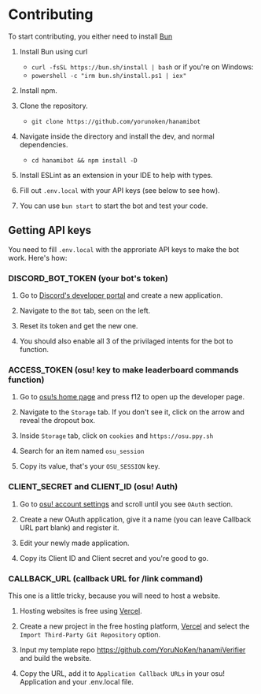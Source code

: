 # Contributing

To start contributing, you either need to install [Bun](https://bun.sh/)

1. Install Bun using curl
    - `curl -fsSL https://bun.sh/install | bash`
      or if you're on Windows:
    - `powershell -c "irm bun.sh/install.ps1 | iex"`

2. Install npm.

3. Clone the repository.
    - `git clone https://github.com/yorunoken/hanamibot`

4. Navigate inside the directory and install the dev, and normal dependencies.
    - `cd hanamibot && npm install -D`

5. Install ESLint as an extension in your IDE to help with types.

6. Fill out `.env.local` with your API keys (see below to see how).

7. You can use `bun start` to start the bot and test your code.

## Getting API keys

You need to fill `.env.local` with the approriate API keys to make the bot work. Here's how:

### DISCORD_BOT_TOKEN (your bot's token)

1. Go to [Discord's developer portal](https://discord.com/developers/applications) and create a new application.

2. Navigate to the `Bot` tab, seen on the left.

3. Reset its token and get the new one.

4. You should also enable all 3 of the privilaged intents for the bot to function.

### ACCESS_TOKEN (osu! key to make leaderboard commands function)

1. Go to [osu!s home page](https://osu.ppy.sh/home) and press f12 to open up the developer page.

2. Navigate to the `Storage` tab. If you don't see it, click on the arrow and reveal the dropout box.

3. Inside `Storage` tab, click on `cookies` and `https://osu.ppy.sh`

4. Search for an item named `osu_session`

5. Copy its value, that's your `OSU_SESSION` key.

### CLIENT_SECRET and CLIENT_ID (osu! Auth)

1. Go to [osu! account settings](https://osu.ppy.sh/home/account/edit) and scroll until you see `OAuth` section.

2. Create a new OAuth application, give it a name (you can leave Callback URL part blank) and register it.

3. Edit your newly made application.

4. Copy its Client ID and Client secret and you're good to go.

### CALLBACK_URL (callback URL for /link command)

This one is a little tricky, because you will need to host a website.

1. Hosting websites is free using [Vercel](https://vercel.com).

2. Create a new project in the free hosting platform, [Vercel](https://vercel.com) and select the `Import Third-Party Git Repository` option.

3. Input my template repo <https://github.com/YoruNoKen/hanamiVerifier> and build the website.

4. Copy the URL, add it to `Application Callback URLs` in your osu! Application and your .env.local file.
